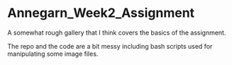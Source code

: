 # Annegarn_Week2_Assignment

A somewhat rough gallery that I think covers the basics of the assignment. 

The repo and the code are a bit messy including bash scripts used for manipulating some image files. 
